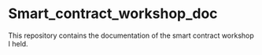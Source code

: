 # Smart_contract_workshop_doc
This repository contains the documentation of the smart contract workshop I held.

